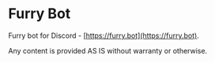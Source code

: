 # Furry Bot

Furry bot for Discord - [https://furry.bot](https://furry.bot).

Any content is provided AS IS without warranty or otherwise.

